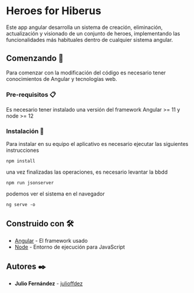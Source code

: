 # Heroes for Hiberus

Este app angular desarrolla un sistema de creación, eliminación, actualización y visionado de un conjunto de heroes, implementando las funcionalidades más habituales dentro de cualquier sistema angular.

## Comenzando 🚀

Para comenzar con la modificación del código es necesario tener conocimientos de Angular y tecnologías web.


### Pre-requisitos 📋

Es necesario tener instalado una versión del framework Angular >= 11 y node >= 12


### Instalación 🔧

Para instalar en su equipo el aplicativo es necesario ejecutar las siguientes instrucciones

```
npm install
```
una vez finalizadas las operaciones, es necesario levantar la bbdd

```
npm run jsonserver
```

podemos ver el sistema en el navegador

```
ng serve -o
```

## Construido con 🛠️

* [Angular](https://angular.io/) - El framework usado
* [Node](https://nodejs.org/es/) - Entorno de ejecución para JavaScript


## Autores ✒️

* **Julio Fernández** - [julioffdez](https://github.com/julioffdez)
